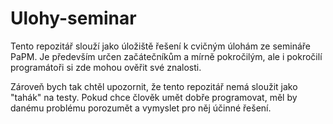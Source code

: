 # Ulohy-seminar
Tento repozitář slouží jako úložiště řešení k cvičným úlohám ze semináře PaPM.
Je především určen začátečníkům a mírně pokročilým, ale i pokročilí programátoři si
zde mohou ověřit své znalosti.

Zároveň bych tak chtěl upozornit, že tento repozitář
nemá sloužit jako "tahák" na testy. Pokud chce člověk umět dobře programovat, měl by
danému problému porozumět a vymyslet pro něj účinné řešení.